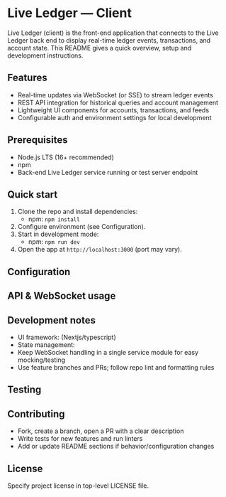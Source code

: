 # Live Ledger — Client

Live Ledger (client) is the front-end application that connects to the Live Ledger back end to display real-time ledger events, transactions, and account state. This README gives a quick overview, setup and development instructions.

## Features
- Real-time updates via WebSocket (or SSE) to stream ledger events
- REST API integration for historical queries and account management
- Lightweight UI components for accounts, transactions, and feeds
- Configurable auth and environment settings for local development

## Prerequisites
- Node.js LTS (16+ recommended)
- npm
- Back-end Live Ledger service running or test server endpoint

## Quick start
1. Clone the repo and install dependencies:
   - npm: `npm install`
2. Configure environment (see Configuration).
3. Start in development mode:
   - npm: `npm run dev`
4. Open the app at `http://localhost:3000` (port may vary).

## Configuration


## API & WebSocket usage


## Development notes
- UI framework: (Nextjs/typescript)
- State management:
- Keep WebSocket handling in a single service module for easy mocking/testing
- Use feature branches and PRs; follow repo lint and formatting rules

## Testing


## Contributing
- Fork, create a branch, open a PR with a clear description
- Write tests for new features and run linters
- Add or update README sections if behavior/configuration changes

## License
Specify project license in top-level LICENSE file.

<!-- End of README -->
